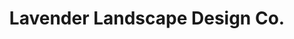 ---
title: "Lavender Landscape Design Co."
url: /tempe/lavender-landscape-design-co/
shop: garden centre
---